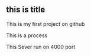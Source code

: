 ## this is title





This is my first project on github

This is a process

This Sever run on 4000 port





